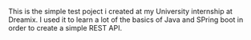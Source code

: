 This is the simple test poject i created at my University internship at Dreamix. I used it to learn a lot of the basics of Java and SPring boot in order to create a simple REST API.
